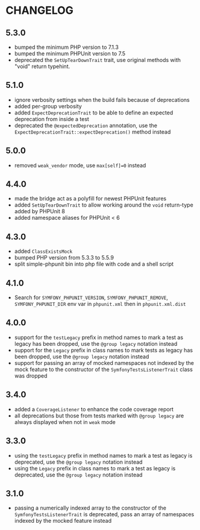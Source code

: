 CHANGELOG
=========

5.3.0
-----

 * bumped the minimum PHP version to 7.1.3
 * bumped the minimum PHPUnit version to 7.5
 * deprecated the `SetUpTearDownTrait` trait, use original methods with "void" return typehint.

5.1.0
-----

 * ignore verbosity settings when the build fails because of deprecations
 * added per-group verbosity
 * added `ExpectDeprecationTrait` to be able to define an expected deprecation from inside a test
 * deprecated the `@expectedDeprecation` annotation, use the `ExpectDeprecationTrait::expectDeprecation()` method instead

5.0.0
-----

 * removed `weak_vendor` mode, use `max[self]=0` instead

4.4.0
-----

 * made the bridge act as a polyfill for newest PHPUnit features
 * added `SetUpTearDownTrait` to allow working around the `void` return-type added by PHPUnit 8
 * added namespace aliases for PHPUnit < 6

4.3.0
-----

 * added `ClassExistsMock`
 * bumped PHP version from 5.3.3 to 5.5.9
 * split simple-phpunit bin into php file with code and a shell script

4.1.0
-----

 * Search for `SYMFONY_PHPUNIT_VERSION`, `SYMFONY_PHPUNIT_REMOVE`,
   `SYMFONY_PHPUNIT_DIR` env var in `phpunit.xml` then in `phpunit.xml.dist`

4.0.0
-----

 * support for the `testLegacy` prefix in method names to mark a test as legacy
   has been dropped, use the `@group legacy` notation instead
 * support for the `Legacy` prefix in class names to mark tests as legacy has
   been dropped, use the `@group legacy` notation instead
 * support for passing an array of mocked namespaces not indexed by the mock
   feature to the constructor of the `SymfonyTestsListenerTrait` class was
   dropped

3.4.0
-----

 * added a `CoverageListener` to enhance the code coverage report
 * all deprecations but those from tests marked with `@group legacy` are always
   displayed when not in `weak` mode

3.3.0
-----

 * using the `testLegacy` prefix in method names to mark a test as legacy is
   deprecated, use the `@group legacy` notation instead
 * using the `Legacy` prefix in class names to mark a test as legacy is deprecated,
   use the `@group legacy` notation instead

3.1.0
-----

 * passing a numerically indexed array to the constructor of the `SymfonyTestsListenerTrait`
   is deprecated, pass an array of namespaces indexed by the mocked feature instead

